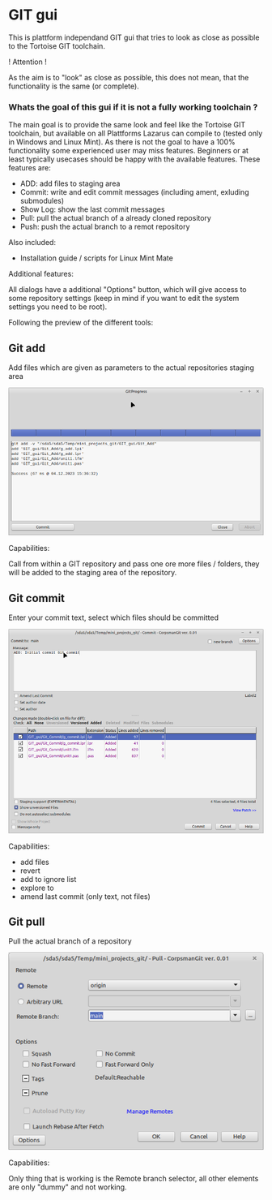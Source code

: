 # GIT gui

This is plattform independand GIT gui that tries to look as close as possible to the Tortoise GIT toolchain.

! Attention !

As the aim is to "look" as close as possible, this does not mean, that the functionality is the same (or complete).

### Whats the goal of this gui if it is not a fully working toolchain ?

The main goal is to provide the same look and feel like the Tortoise GIT toolchain, but available on all Plattforms Lazarus can compile to (tested only in Windows and Linux Mint). As there is not the goal to have a 100% functionality some experienced user may miss features. Beginners or at least typically usecases should be happy with the available features. These features are:

 - ADD: add files to staging area
 - Commit: write and edit commit messages (including ament, exluding submodules)
 - Show Log: show the last commit messages
 - Pull: pull the actual branch of a already cloned repository
 - Push: push the actual branch to a remot repository

Also included:

 - Installation guide / scripts for Linux Mint Mate

Additional features:

All dialogs have a additional "Options" button, which will give access to some repository settings (keep in mind if you want to edit the system settings you need to be root).

Following the preview of the different tools:

## Git add

Add files which are given as parameters to the actual repositories staging area

![](add_preview.png)

Capabilities:

Call from within a GIT repository and pass one ore more files / folders, they will be added to the staging area of the repository.

## Git commit

Enter your commit text, select which files should be committed

![](commit_preview.png)

Capabilities:
- add files
- revert
- add to ignore list
- explore to
- amend last commit (only text, not files)

## Git pull

Pull the actual branch of a repository

![](pull_preview.png)

Capabilities:

Only thing that is working is the Remote branch selector, all other elements are only "dummy" and not working.
